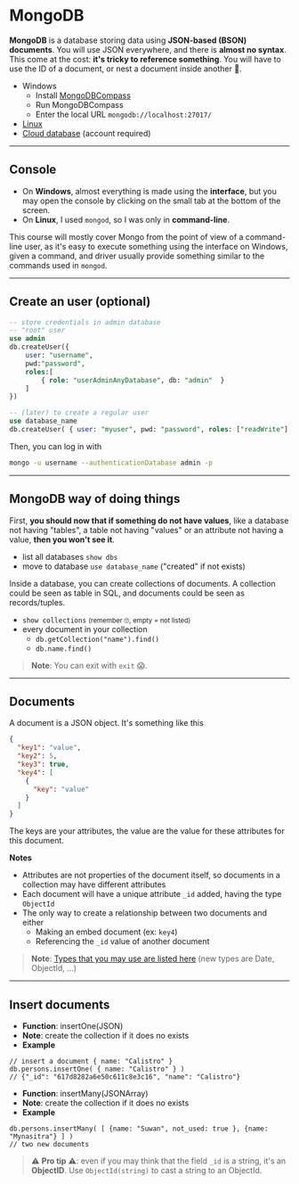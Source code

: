 # MongoDB

**MongoDB** is a database storing data using **JSON-based (BSON) documents**. You will use JSON everywhere, and there is **almost no syntax**. This come at the cost: **it's tricky to reference something**. You will have to use the ID of a document, or nest a document inside another 😬.

* Windows
  * Install [MongoDBCompass](https://www.mongodb.com/products/compass)
  * Run MongoDBCompass
  * Enter the local URL `mongodb://localhost:27017/`
* [Linux](https://docs.mongodb.com/manual/tutorial/install-mongodb-on-debian/#install-mongodb-community-edition)
* [Cloud database](https://www.mongodb.com/) (account required)

<hr class="sl">

## Console

* On **Windows**, almost everything is made using the **interface**, but you may open the console by clicking on the small tab at the bottom of the screen.
* On **Linux**, I used `mongod`, so I was only in **command-line**.

This course will mostly cover Mongo from the point of view of a command-line user, as it's easy to execute something using the interface on Windows, given a command, and driver usually provide something similar to the commands used in `mongod`.

<hr class="sl">

## Create an user (optional)

```sql
-- store credentials in admin database
-- "root" user
use admin
db.createUser({
    user: "username",
    pwd:"password",
    roles:[
        { role: "userAdminAnyDatabase", db: "admin"  }
    ]
})

-- (later) to create a regular user
use database_name
db.createUser( { user: "myuser", pwd: "password", roles: ["readWrite"] })
```

Then, you can log in with

```bash
mongo -u username --authenticationDatabase admin -p
```

<hr class="sr">

## MongoDB way of doing things

First, **you should now that if something do not have values**, like a database not having "tables", a table not having "values" or an attribute not having a value, **then you won't see it**.

* list all databases `show dbs`
* move to database `use database_name` ("created" if not exists)

Inside a database, you can create collections of documents. A collection could be seen as table in SQL, and documents could be seen as records/tuples.

* `show collections` <small>(remember 🙄, empty = not listed)</small>
* every document in your collection
  * `db.getCollection("name").find()`
  * `db.name.find()`

> **Note**: You can exit with `exit` 😱.

<hr class="sl">

## Documents

<div class="row row-cols-md-2 mx-0"><div>

A document is a JSON object. It's something like this

```json
{
  "key1": "value",
  "key2": 5,
  "key3": true,
  "key4": [
    {
      "key": "value"
    }
  ]
}
```
</div><div>

The keys are your attributes, the value are the value for these attributes for this document.

**Notes**

* Attributes are not properties of the document itself, so documents in a collection may have different attributes
* Each document will have a unique attribute `_id` added, having the type `ObjectId`
* The only way to create a relationship between two documents and either
  * Making an embed document (ex: `key4`)
  * Referencing the `_id` value of another document
</div></div>

> **Note**: [Types that you may use are listed here](https://docs.mongodb.com/manual/core/shell-types/) (new types are Date, ObjectId, ...)

<hr class="sr">

## Insert documents

* **Function**: insertOne(JSON)
* **Note**: create the collection if it does no exists
* **Example**

```mongodb
// insert a document { name: "Calistro" }
db.persons.insertOne( { name: "Calistro" } )
// {"_id": "617d8282a6e50c611c8e3c16", "name": "Calistro"}
```

* **Function**: insertMany(JSONArray)
* **Note**: create the collection if it does no exists
* **Example**

```mongodb
db.persons.insertMany( [ {name: "Suwan", not_used: true }, {name: "Mynasitra"} ] )
// two new documents
```

> ⚠️ **Pro tip** ⚠️: even if you may think that the field `_id` is a string, it's an **ObjectID**. Use `ObjectId(string)` to cast a string to an ObjectId.